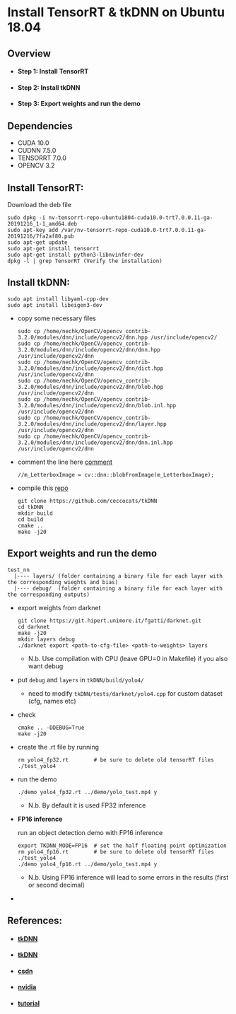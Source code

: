 # Install TensorRT & tkDNN on Ubuntu 18.04

## Overview

- #### Step 1: Install TensorRT
- #### Step 2: Install tkDNN
- #### Step 3: Export weights and run the demo

## Dependencies

* CUDA 10.0
* CUDNN 7.5.0
* TENSORRT 7.0.0
* OPENCV 3.2

## Install TensorRT:

Download the deb file

  ```
  sudo dpkg -i nv-tensorrt-repo-ubuntu1804-cuda10.0-trt7.0.0.11-ga-20191216_1-1_amd64.deb
  sudo apt-key add /var/nv-tensorrt-repo-cuda10.0-trt7.0.0.11-ga-20191216/7fa2af80.pub
  sudo apt-get update
  sudo apt-get install tensorrt
  sudo apt-get install python3-libnvinfer-dev
  dpkg -l | grep TensorRT (Verify the installation)
  ```

## Install tkDNN:

  ```
  sudo apt install libyaml-cpp-dev
  sudo apt install libeigen3-dev
  ```

* copy some necessary files

  ```
  sudo cp /home/nechk/OpenCV/opencv_contrib-3.2.0/modules/dnn/include/opencv2/dnn.hpp /usr/include/opencv2/
  sudo cp /home/nechk/OpenCV/opencv_contrib-3.2.0/modules/dnn/include/opencv2/dnn/dnn.hpp /usr/include/opencv2/dnn
  sudo cp /home/nechk/OpenCV/opencv_contrib-3.2.0/modules/dnn/include/opencv2/dnn/dict.hpp /usr/include/opencv2/dnn
  sudo cp /home/nechk/OpenCV/opencv_contrib-3.2.0/modules/dnn/include/opencv2/dnn/blob.hpp /usr/include/opencv2/dnn
  sudo cp /home/nechk/OpenCV/opencv_contrib-3.2.0/modules/dnn/include/opencv2/dnn/blob.inl.hpp /usr/include/opencv2/dnn
  sudo cp /home/nechk/OpenCV/opencv_contrib-3.2.0/modules/dnn/include/opencv2/dnn/layer.hpp /usr/include/opencv2/dnn
  sudo cp /home/nechk/OpenCV/opencv_contrib-3.2.0/modules/dnn/include/opencv2/dnn/dnn.inl.hpp /usr/include/opencv2/dnn
  ```

* comment the line here [comment](https://github.com/ceccocats/tkDNN/blob/master/src/Int8BatchStream.cpp#L129)

  ```
  //m_LetterboxImage = cv::dnn::blobFromImage(m_LetterboxImage);
  ```

* compile this [repo](https://github.com/ceccocats/tkDNN)

  ```
  git clone https://github.com/ceccocats/tkDNN
  cd tkDNN
  mkdir build
  cd build
  cmake .. 
  make -j20
  ```

## Export weights and run the demo

```
test_nn
  |---- layers/ (folder containing a binary file for each layer with the corresponding wieghts and bias)
  |---- debug/  (folder containing a binary file for each layer with the corresponding outputs)
```

* export weights from darknet

  ```
  git clone https://git.hipert.unimore.it/fgatti/darknet.git  
  cd darknet
  make -j20
  mkdir layers debug
  ./darknet export <path-to-cfg-file> <path-to-weights> layers
  ```

  * N.b. Use compilation with CPU (leave GPU=0 in Makefile) if you also want debug

* put `debug` and `layers` in `tkDNN/build/yolo4/`

  * need to modify `tkDNN/tests/darknet/yolo4.cpp` for custom dataset (cfg, names etc)

* check

  ```
  cmake .. -DDEBUG=True
  make -j20
  ```

* create the .rt file by running

  ```
  rm yolo4_fp32.rt        # be sure to delete old tensorRT files
  ./test_yolo4            
  ```

* run the demo

  ```
  ./demo yolo4_fp32.rt ../demo/yolo_test.mp4 y
  ```

  * N.b. By default it is used FP32 inference

* **FP16 inference**

  run an object detection demo with FP16 inference

  ```
  export TKDNN_MODE=FP16  # set the half floating point optimization
  rm yolo4_fp16.rt        # be sure to delete old tensorRT files
  ./test_yolo4
  ./demo yolo4_fp16.rt ../demo/yolo_test.mp4 y
  ```

  * N.b. Using FP16 inference will lead to some errors in the results (first or second decimal)

-

## References:

- #### [tkDNN](https://github.com/ceccocats/tkDNN)
- #### [tkDNN](https://github.com/ioir123ju/tkDNN)
- #### [csdn](https://blog.csdn.net/gdfsy123/article/details/113823771)
- #### [nvidia](https://docs.nvidia.com/deeplearning/tensorrt/install-guide/index.html)
- #### [tutorial](https://medium.com/ching-i/tensorrt-%E4%BB%8B%E7%B4%B9%E8%88%87%E5%AE%89%E8%A3%9D%E6%95%99%E5%AD%B8-45e44f73b25e)


